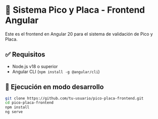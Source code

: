 # 🚗 Sistema Pico y Placa - Frontend Angular

Este es el frontend en Angular 20 para el sistema de validación de Pico y Placa.

## ✅ Requisitos
- Node.js v18 o superior
- Angular CLI (`npm install -g @angular/cli`)

## 🧪 Ejecución en modo desarrollo

```bash
git clone https://github.com/tu-usuario/pico-placa-frontend.git
cd pico-placa-frontend
npm install
ng serve
